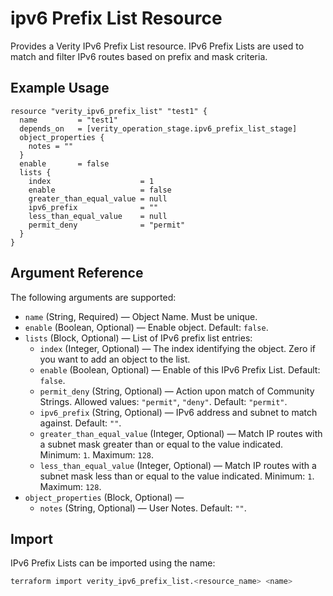 # ipv6 Prefix List Resource

Provides a Verity IPv6 Prefix List resource. IPv6 Prefix Lists are used to match and filter IPv6 routes based on prefix and mask criteria.

## Example Usage

```hcl
resource "verity_ipv6_prefix_list" "test1" {
  name         = "test1"
  depends_on   = [verity_operation_stage.ipv6_prefix_list_stage]
  object_properties {
    notes = ""
  }
  enable       = false
  lists {
    index                    = 1
    enable                   = false
    greater_than_equal_value = null
    ipv6_prefix              = ""
    less_than_equal_value    = null
    permit_deny              = "permit"
  }
}
```

## Argument Reference

The following arguments are supported:

- `name` (String, Required) — Object Name. Must be unique.
- `enable` (Boolean, Optional) — Enable object. Default: `false`.
- `lists` (Block, Optional) — List of IPv6 prefix list entries:
  - `index` (Integer, Optional) — The index identifying the object. Zero if you want to add an object to the list.
  - `enable` (Boolean, Optional) — Enable of this IPv6 Prefix List. Default: `false`.
  - `permit_deny` (String, Optional) — Action upon match of Community Strings. Allowed values: `"permit"`, `"deny"`. Default: `"permit"`.
  - `ipv6_prefix` (String, Optional) — IPv6 address and subnet to match against. Default: `""`.
  - `greater_than_equal_value` (Integer, Optional) — Match IP routes with a subnet mask greater than or equal to the value indicated. Minimum: `1`. Maximum: `128`.
  - `less_than_equal_value` (Integer, Optional) — Match IP routes with a subnet mask less than or equal to the value indicated. Minimum: `1`. Maximum: `128`.
- `object_properties` (Block, Optional) —
  - `notes` (String, Optional) — User Notes. Default: `""`.

## Import

IPv6 Prefix Lists can be imported using the name:

```sh
terraform import verity_ipv6_prefix_list.<resource_name> <name>
```
